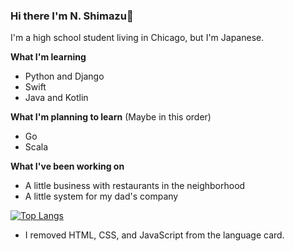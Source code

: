 ### Hi there I'm N. Shimazu👋

I'm a high school student living in Chicago, but I'm Japanese.

**What I'm learning**
 - Python and Django
 - Swift
 - Java and Kotlin

**What I'm planning to learn** (Maybe in this order)
 - Go
 - Scala

**What I've been working on**
 - A little business with restaurants in the neighborhood
 - A little system for my dad's company

[![Top Langs](https://github-readme-stats.vercel.app/api/top-langs/?username=bichanna&langs_count=10&hide=html,css,javascript&layout=compact)](https://github.com/anuraghazra/github-readme-stats)

* I removed HTML, CSS, and JavaScript from the language card.
